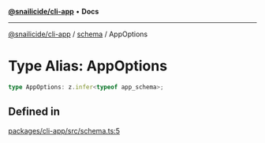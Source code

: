 [**@snailicide/cli-app**](../../../README.md) • **Docs**

---

[@snailicide/cli-app](../../../README.md) / [schema](../README.md) / AppOptions

# Type Alias: AppOptions

```ts
type AppOptions: z.infer<typeof app_schema>;
```

## Defined in

[packages/cli-app/src/schema.ts:5](https://github.com/gbtunney/snailicide-monorepo/blob/e538d73c297e05cfc5c2161039b61c76cd65cf31/packages/cli-app/src/schema.ts#L5)
